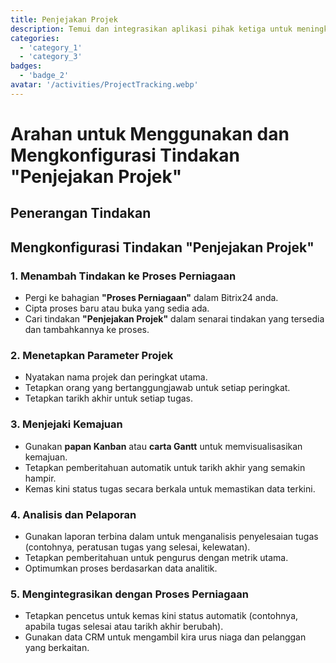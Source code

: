 ```yaml
---
title: Penjejakan Projek
description: Temui dan integrasikan aplikasi pihak ketiga untuk meningkatkan perniagaan anda.
categories: 
  - 'category_1'
  - 'category_3'
badges: 
  - 'badge_2'
avatar: '/activities/ProjectTracking.webp'
---
```

# Arahan untuk Menggunakan dan Mengkonfigurasi Tindakan "Penjejakan Projek"

## Penerangan Tindakan

## **Mengkonfigurasi Tindakan "Penjejakan Projek"**

### 1. Menambah Tindakan ke Proses Perniagaan
- Pergi ke bahagian **"Proses Perniagaan"** dalam Bitrix24 anda.
- Cipta proses baru atau buka yang sedia ada.
- Cari tindakan **"Penjejakan Projek"** dalam senarai tindakan yang tersedia dan tambahkannya ke proses.

### 2. Menetapkan Parameter Projek
- Nyatakan nama projek dan peringkat utama.
- Tetapkan orang yang bertanggungjawab untuk setiap peringkat.
- Tetapkan tarikh akhir untuk setiap tugas.

### 3. Menjejaki Kemajuan
- Gunakan **papan Kanban** atau **carta Gantt** untuk memvisualisasikan kemajuan.
- Tetapkan pemberitahuan automatik untuk tarikh akhir yang semakin hampir.
- Kemas kini status tugas secara berkala untuk memastikan data terkini.

### 4. Analisis dan Pelaporan
- Gunakan laporan terbina dalam untuk menganalisis penyelesaian tugas (contohnya, peratusan tugas yang selesai, kelewatan).
- Tetapkan pemberitahuan untuk pengurus dengan metrik utama.
- Optimumkan proses berdasarkan data analitik.

### 5. Mengintegrasikan dengan Proses Perniagaan
- Tetapkan pencetus untuk kemas kini status automatik (contohnya, apabila tugas selesai atau tarikh akhir berubah).
- Gunakan data CRM untuk mengambil kira urus niaga dan pelanggan yang berkaitan.